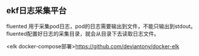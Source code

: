 ## ekf日志采集平台

fluented 用于采集pod日志，pod的日志需要输出到文件，不能只输出到stdout。 fluented配置好日志的采集目录，就会从目录下去读取日志文件。

<elk docker-compose部署>https://github.com/deviantony/docker-elk